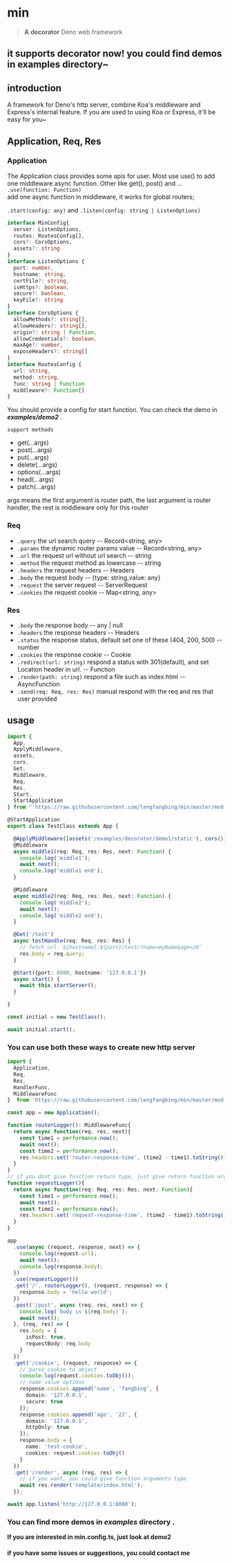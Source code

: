 # min

> **A** **decorator** Deno web framework
## <strong>it supports decorator now! you could find demos in examples directory~</strong>
## introduction
A framework for Deno's http server, combine Koa's middleware and Express's internal feature. If you are used to using Koa or Express, it'll be easy for you~<br/>
## Application, Req, Res
### Application
The Application class provides some apis for user. Most use use() to add one middleware async function. Other like get(), post() and ...<br> 
`.use(function: Function)`<br>
add one async function in middleware, it works for global routers;

`.start(config: any)` 
and
`.listen(config: string | ListenOptions)`
```typescript
interface MinConfig{
  server: ListenOptions,
  routes: RoutesConfig[],
  cors?: CorsOptions,
  assets?: string
}
interface ListenOptions {
  port: number,
  hostname: string,
  certFile?: string,
  isHttps?: boolean,
  secure?: boolean,
  keyFile?: string
}
interface CorsOptions {
  allowMethods?: string[],
  allowHeaders?: string[],
  origin?: string | Function,
  allowCredentials?: boolean,
  maxAge?: number,
  exposeHeaders?: string[]
}
interface RoutesConfig {
  url: string,
  method: string,
  func: string | Function
  middleware?: Function[]
}
```
You should provide a config for start function. You can check the demo in ***examples/demo2*** .

`support methods`

* get(...args)
* post(...args)
* put(...args)
* delete(...args)
* options(...args)
* head(...args)
* patch(...args)

args means the first argument is router path, the last argument is router handler, the rest is middleware only for this router
### Req
* `.query`
the url search query -- Record<string, any>
* `.params`
the dynamic router params value -- Record<string, any>
* `.url`
the request url without url search -- string
* `.method`
the request method as lowercase -- string
* `.headers`
the request headers -- Headers
* `.body`
the request body -- {type: string,value: any}
* `.request`
the server request -- ServerRequest
* `.cookies`
the request cookie -- Map<string, any>
### Res
* `.body`
the response body -- any | null
* `.headers`
the response headers -- Headers
* `.status`
the response status, default set one of these (404, 200, 500) -- number
* `.cookies`
the response cookie -- Cookie
* `.redirect(url: string)`
respond a status with 301(default), and set Location header in url. -- Function
* `.render(path: string)`
respond a file such as index.html -- AsyncFunction
* `.send(req: Req, res: Res)`
manual respond with the req and res that user provided
## usage
```typescript
import {
  App,
  ApplyMiddleware,
  assets,
  cors,
  Get,
  Middleware,
  Req,
  Res,
  Start,
  StartApplication
} from "'https://raw.githubusercontent.com/lengfangbing/min/master/mod.ts'";

@StartApplication
export class TestClass extends App {

  @ApplyMiddleware([assets('/examples/decorator/demo1/static'), cors()])
  @Middleware
  async middle1(req: Req, res: Res, next: Function) {
    console.log('middle1');
    await next();
    console.log('middle1 end');
  }

  @Middleware
  async middle2(req: Req, res: Res, next: Function) {
    console.log('middle2');
    await next();
    console.log('middle2 end');
  }

  @Get('/test')
  async testHandle(req: Req, res: Res) {
    // fetch url `${hostname}:${port}/test/?name=myName&age=20`
    res.body = req.query;
  }

  @Start({port: 8000, hostname: '127.0.0.1'})
  async start() {
    await this.startServer();
  }

}

const initial = new TestClass();

await initial.start();
```
### You can use both these ways to create new http server

```typescript
import {
  Application,
  Req,
  Res,
  HandlerFunc,
  MiddlewareFunc
}  from 'https://raw.githubusercontent.com/lengfangbing/min/master/mod.ts';

const app = new Application();

function routerLogger(): MiddlewareFunc{
  return async function(req, res, next){
    const time1 = performance.now();
    await next();
    const time2 = performance.now();
    res.headers.set('router-response-time', (time2 - time1).toString());
  }
}
// if you dont give function return type, just give return function arguments type
function requestLogger(){
  return async function(req: Req, res: Res, next: Function){
    const time1 = performance.now();
    await next();
    const time2 = performance.now();
    res.headers.set('request-response-time', (time2 - time1).toString());
  }
}

app
  .use(async (request, response, next) => {
    console.log(request.url);
    await next();
    console.log(response.body);
  })
  .use(requestLogger())
  .get('/', routerLogger(), (request, response) => {
    response.body = 'hello world';
  })
  .post('/post', async (req, res, next) => {
    console.log(`body is ${req.body}`);
    await next();
  }, (req, res) => {
    res.body = {
      isPost: true,
      requestBody: req.body
    }
  })
  .get('/cookie', (request, response) => {
    // parse cookie to object
    console.log(request.cookies.toObj());
    // name value options
    response.cookies.append('name', 'fangbing', {
      domain: '127.0.0.1',
      secure: true
    });
    response.cookies.append('age', '22', {
      domain: '127.0.0.1',
      httpOnly: true
    });
    response.body = {
      name: 'test-cookie',
      cookies: request.cookies.toObj()
    }
  })
  .get('/render', async (req, res) => {
    // if you want, you could give function arguments type
    await res.render('template/index.html');
  });

await app.listen('http://127.0.0.1:8000');

```

### **You can find more demos in ***examples*** directory .<nr>**
**If you are interested in min.config.ts, just look at demo2**
#### **if you have some issues or suggestions, you could contact me**
